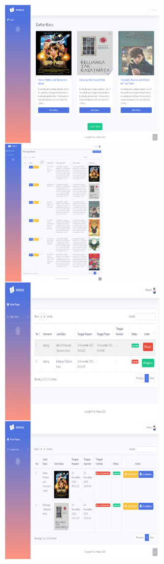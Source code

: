 <img src="homepage.png" height="450" title="Homepage">
<img src="admin-bk.png" height="450" title="Login">
<img src="admin-pinjaman.png" height="450" title="Dashboard">
<img src="pinjaman-sy.png" height="450" title="Profile">
